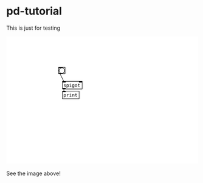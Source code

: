 # pd-tutorial

This is just for testing


[![Example](Untitled.svg)](#pd-tutorial)



See the image above!
